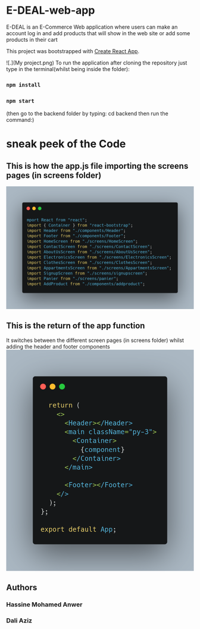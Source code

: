 # E-DEAL-web-app

E-DEAL is an E-Commerce Web application where users can make an account log in and add products that will show in the web site or add some products in their cart

This project was bootstrapped with [Create React App](https://github.com/facebook/create-react-app).

![.](My project.png)
To run the application after cloning the repository just type in the terminal(whilst being inside the  folder):
### `npm install`
### `npm start`

(then go to the backend folder by typing:
cd backend
then run the command:)

# sneak peek of the Code
## This is how the app.js file importing the screens pages (in screens folder)
![.](carbon(2).png)


## This is the return of the app function
It switches between the different screen pages (in screens folder) whilst adding the header and footer components
![.](carbon(1).png)
## Authors
### Hassine Mohamed Anwer

### Dali Aziz
